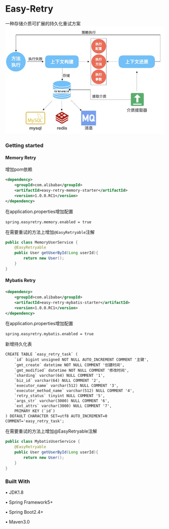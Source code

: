 # Easy-Retry
一种存储介质可扩展的持久化重试方案
![img](img/readme/arch.jpg)

### Getting started
#### Memory Retry
增加pom依赖

```xml
<dependency>
    <groupId>com.alibaba</groupId>
    <artifactId>easy-retry-memory-starter</artifactId>
    <version>1.0.0.RC1</version>
</dependency>
```


在application.properties增加配置

`spring.easyretry.memory.enabled = true`

在需要重试的方法上增加`@EasyRetryable`注解

```java
public class MemoryUserService {
    @EasyRetryable
    public User getUserById(Long userId){
        return new User();
    }
}
```

#### Mybatis Retry

```xml
<dependency>
    <groupId>com.alibaba</groupId>
    <artifactId>easy-retry-mybatis-starter</artifactId>
    <version>1.0.0.RC1</version>
</dependency>
```


在application.properties增加配置

`spring.easyretry.mybatis.enabled = true`

新增持久化表
```
CREATE TABLE `easy_retry_task` (
    `id` bigint unsigned NOT NULL AUTO_INCREMENT COMMENT '主键',
    `gmt_create` datetime NOT NULL COMMENT '创建时间',
    `gmt_modified` datetime NOT NULL COMMENT '修改时间',
    `sharding` varchar(64) NULL COMMENT '1',
    `biz_id` varchar(64) NULL COMMENT '2',
    `executor_name` varchar(512) NULL COMMENT '3',
    `executor_method_name` varchar(512) NULL COMMENT '4',
    `retry_status` tinyint NULL COMMENT '5',
    `args_str` varchar(3000) NULL COMMENT '6',
    `ext_attrs` varchar(3000) NULL COMMENT '7',
    PRIMARY KEY (`id`)
) DEFAULT CHARACTER SET=utf8 AUTO_INCREMENT=0 COMMENT='easy_retry_task';
```

在需要重试的方法上增加@EasyRetryable注解

```java
public class MybatisUserService {
    @EasyRetryable
    public User getUserById(Long userId){
        return new User();
    }
}
```


###  Built With

• JDK1.8

• Spring Framework5+

• Spring Boot2.4+

• Maven3.0
